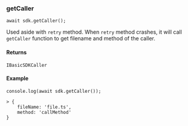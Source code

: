 ### getCaller

```
await sdk.getCaller();
```

Used aside with `retry` method. When `retry` method 
crashes, it will call `getCaller` function to get
filename and method of the caller.

#### Returns

`IBasicSDKCaller`

#### Example

```
console.log(await sdk.getCaller());

> {
    fileName: 'file.ts',
    method: 'callMethod'
}
```